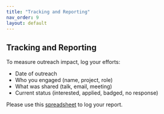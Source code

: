 ```yaml
---
title: "Tracking and Reporting"
nav_order: 9
layout: default
---
```



## Tracking and Reporting

To measure outreach impact, log your efforts:

- Date of outreach  
- Who you engaged (name, project, role)  
- What was shared (talk, email, meeting)  
- Current status (interested, applied, badged, no response)  

Please use this [spreadsheet](https://docs.google.com/spreadsheets/d/1eFjalXuNnkXWPzXxx6UgUgyCZeknFtORKuC3VGTDBhM/edit?gid=0#gid=0) to log your report.
